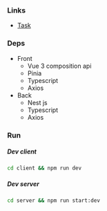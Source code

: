 ### Links

- [Task](https://docs.google.com/document/d/16OsL6QxMmWxVUunsaxRqlpMYhmfBn6bHIfHsi8QsIKA)

### Deps

- Front
    - Vue 3 composition api
    - Pinia
    - Typescript
    - Axios
- Back
    - Nest js
    - Typescript
    - Axios

### Run

##### Dev client

```sh
cd client && npm run dev
```

##### Dev server

```sh
cd server && npm run start:dev
```
